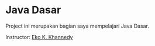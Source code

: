 # Java Dasar

Project ini merupakan bagian saya mempelajari Java Dasar.

Instructor: [Eko K. Khannedy](https://github.com/khannedy)
